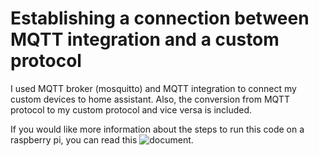 # Establishing a connection between MQTT integration and a custom protocol

I used MQTT broker (mosquitto) and MQTT integration to connect my custom devices to home assistant. Also, the conversion from MQTT protocol to my custom protocol and vice versa is included.

If you would like more information about the steps to run this code on a raspberry pi, you can read this ![document](https://docs.google.com/document/d/1vr-18SQazBmSCis5B79wnuUJ21W-VJNMiEwHdC39CRQ/edit?usp=sharing).
